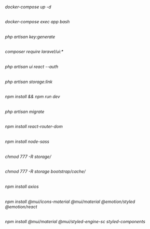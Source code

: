 ###### docker-compose up -d
###### docker-compose exec app bash
###### php artisan key:generate
###### composer require laravel/ui:*
###### php artisan ui react --auth
###### php artisan storage:link
###### npm install && npm run dev
###### php artisan migrate
###### npm install react-router-dom
###### npm install node-sass
###### chmod 777 -R storage/
###### chmod 777 -R storage bootstrap/cache/
###### npm install axios
###### npm install @mui/icons-material @mui/material @emotion/styled @emotion/react
###### npm install @mui/material @mui/styled-engine-sc styled-components